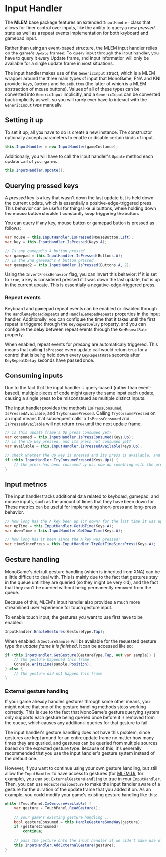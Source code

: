 # Input Handler

The **MLEM** base package features an extended `InputHandler` class that allows for finer control over inputs, like the ability to query a new *pressed* state as well as a repeat events implementation for both keyboard and gamepad input.

Rather than using an event-based structure, the MLEM input handler relies on the game's `Update` frames: To query input through the input handler, you have to query it every Update frame, and input information will only be available for a single update frame in most situations.

The input handler makes use of the `GenericInput` struct, which is a MLEM wrapper around the three main types of input that MonoGame, FNA and KNI provide: `Keys`, `Buttons` and `MouseButton` (the latter of which is a MLEM abstraction of mouse buttons). Values of all of these types can be converted into `GenericInput` implicitly, and a `GenericInput` can be converted back implicitly as well, so you will rarely ever have to interact with the `GenericInput` type manually.

## Setting it up
To set it up, all you have to do is create a new instance. The constructor optionally accepts parameters to enable or disable certain kinds of input.
```cs
this.InputHandler = new InputHandler(gameInstance);
```
Additionally, you will have to call the input handler's `Update` method each update call of your game:
```cs
this.InputHandler.Update();
```

## Querying pressed keys
A *pressed* key is a key that wasn't down the last update but is held down the current update, which is essentially a positive-edge-triggered press. This behavior can be useful for things like ui buttons, where holding down the mouse button shouldn't constantly keep triggering the button.

You can query if any key, mouse button or gamepad button is pressed as follows:
```cs
var mouse = this.InputHandler.IsPressed(MouseButton.Left);
var key = this.InputHandler.IsPressed(Keys.A);

// Is any gamepad's A button pressed
var gamepad = this.InputHandler.IsPressed(Buttons.A);
// Is the 2nd gamepad's A button pressed
var gamepad2 = this.InputHandler.IsPressed(Buttons.A, 2);
```

Using the `InvertPressBehavior` flag, you can invert this behavior: If it is set to `true`, a key is considered pressed if it was down the last update, but is up in the current update. This is essentially a negative-edge-triggered press.

### Repeat events
Keyboard and gamepad repeat events can be enabled or disabled through the `HandleKeyboardRepeats` and `HandleGamepadRepeats` properties in the input handler. Additionally, you can configure the time that it takes until the first repeat is triggered through the `KeyRepeatDelay` property, and you can configure the delay between repeat events through the `KeyRepeatRate` property.

When enabled, repeat events for *pressing* are automatically triggered. This means that calling `IsPressed` every update call would return `true` for a control that is being held down every `KeyRepeatRate` seconds after `KeyRepeatDelay` seconds have passed once.

## Consuming inputs
Due to the fact that the input handler is query-based (rather than event-based), multiple pieces of code might query the same input each update, causing a single press to be misconstrued as multiple distinct inputs. 

The input handler provides the methods `IsPressConsumed`, `IsPressedAvailable`, and `TryConsumePressed`. Calling `TryConsumePressed` on an input means that subsequent calls to `IsPressConsumed` and `IsPressedAvailable` will not return `true` until the next update frame:
```cs 
// is this update frame's Up press consumed yet?
var consumed = this.InputHandler.IsPressConsumed(Keys.Up);
// is the Up key pressed, and its press not consumed yet?
var available = this.InputHandler.IsPressedAvailable(Keys.Up);

// check whether the Up key is pressed and its press is available, and consume it
if (this.InputHandler.TryConsumePressed(Keys.Up)) {
    // the press has been consumed by us, now do something with the press!
}
```

## Input metrics
The input handler tracks additional data related to keyboard, gamepad, and mouse inputs, such as the amount of times that they have been down for. These metrics can be useful for implementing short-press and long-press behavior.

```cs 
// how long has the A key been up (or down) for the last time it was up (or down)?
var upTime = this.InputHandler.GetUpTime(Keys.A);
var downTime = this.InputHandler.GetDownTime(Keys.A);

// how long has it been since the A key was pressed?
var timeSincePress = this.InputHandler.TryGetTimeSincePress(Keys.A);
```

## Gesture handling
MonoGame's default gesture handling (which is inherited from XNA) can be a little difficult to deal with. This is mainly due to the fact that gestures stay in the queue until they are queried (so they might be very old), and the fact that they can't be queried without being permanently removed from the queue.

Because of this, MLEM's input handler also provides a much more streamlined user experience for touch gesture input.

To enable touch input, the gestures you want to use first have to be enabled:
```cs
InputHandler.EnableGestures(GestureType.Tap);
```

When enabled, a `GestureSample` will be available for the requested gesture type *the update frame it is finished*. It can be accessed like so:
```cs
if (this.InputHandler.GetGesture(GestureType.Tap, out var sample)) {
    // The gesture happened this frame
    Console.WriteLine(sample.Position);
} else {
    // The gesture did not happen this frame
}
```

### External gesture handling
If your game already handles gestures through some other means, you might notice that one of the gesture handling methods stops working correctly. This is due to the fact that MonoGame's gesture querying system only supports each gesture being queried once before it is removed from the queue, which causes any additional queries for that gesture to fail.

The input handler's gesture handling does not have this problem, since gestures are kept around for an entire update frame no matter how many times they are queried, and gestures can be queried from multiple sources based on the expected gesture type. Because of this, it's generally recommended that you use the input handler's gesture system instead of the default one.

However, if you want to continue using your own gesture handling, but still allow the `InputHandler` to have access to gestures (for [MLEM.Ui](ui.md), for example), you can set `ExternalGestureHandling` to true in your `InputHandler`. Then, you can use `AddExternalGesture` to make the input handler aware of a gesture for the duration of the update frame that you added it on. As an example, you could modify your game's existing gesture handling like this:
```cs 
while (TouchPanel.IsGestureAvailable) {
    var gesture = TouchPanel.ReadGesture();
    
    // your game's existing gesture handling ...
    bool gestureConsumed = this.HandleGestureSomeWay(gesture);
    if (gestureConsumed)
        continue;
    
    // pass the gesture onto the input handler if we didn't make use of it
    this.InputHandler.AddExternalGesture(gesture);
}
```
